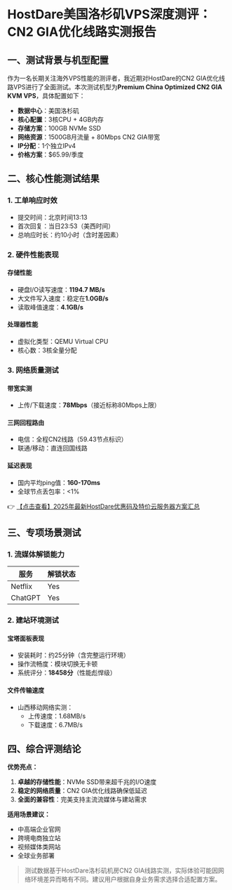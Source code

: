 # HostDare美国洛杉矶VPS深度测评：CN2 GIA优化线路实测报告

## 一、测试背景与机型配置

作为一名长期关注海外VPS性能的测评者，我近期对HostDare的CN2 GIA优化线路VPS进行了全面测试。本次测试机型为**Premium China Optimized CN2 GIA KVM VPS**，具体配置如下：

- **数据中心**：美国洛杉矶
- **核心配置**：3核CPU + 4GB内存
- **存储方案**：100GB NVMe SSD
- **网络资源**：1500GB月流量 + 80Mbps CN2 GIA带宽
- **IP分配**：1个独立IPv4
- **价格方案**：$65.99/季度

## 二、核心性能测试结果

### 1. 工单响应时效
- 提交时间：北京时间13:13
- 首次回复：当日23:53（美西时间）
- 总响应时长：约10小时（含时差因素）

### 2. 硬件性能表现
#### 存储性能
- 硬盘I/O读写速度：**1194.7 MB/s**
- 大文件写入速度：稳定在**1.0GB/s**
- 读取峰值速度：**4.1GB/s**

#### 处理器性能
- 虚拟化类型：QEMU Virtual CPU
- 核心数：3核全量分配

### 3. 网络质量测试
#### 带宽实测
- 上传/下载速度：**78Mbps**（接近标称80Mbps上限）

#### 三网回程路由
- 电信：全程CN2线路（59.43节点标识）
- 联通/移动：直连回国线路

#### 延迟表现
- 国内平均ping值：**160-170ms**
- 全球节点丢包率：<1%

👉 [【点击查看】2025年最新HostDare优惠码及特价云服务器方案汇总](https://bit.ly/hostdare)

## 三、专项场景测试

### 1. 流媒体解锁能力
| 服务       | 解锁状态 |
|------------|----------|
| Netflix    | Yes      |
| ChatGPT    | Yes      |

### 2. 建站环境测试
#### 宝塔面板表现
- 安装耗时：约25分钟（含完整运行环境）
- 操作流畅度：模块切换无卡顿
- 系统评分：**18458分**（性能彪悍级）

#### 文件传输速度
- 山西移动网络实测：
  - 上传速度：1.68MB/s
  - 下载速度：6.7MB/s

## 四、综合评测结论

**优势亮点：**
1. **卓越的存储性能**：NVMe SSD带来超千兆的I/O速度
2. **稳定的网络质量**：CN2 GIA优化线路确保低延迟
3. **全面的兼容性**：完美支持主流流媒体与建站需求

**适用场景建议：**
- 中高端企业官网
- 跨境电商独立站
- 视频媒体类网站
- 全球业务部署

> 测试数据基于HostDare洛杉矶机房CN2 GIA线路实测，实际体验可能因网络环境差异而略有不同。建议用户根据自身业务需求选择合适配置方案。